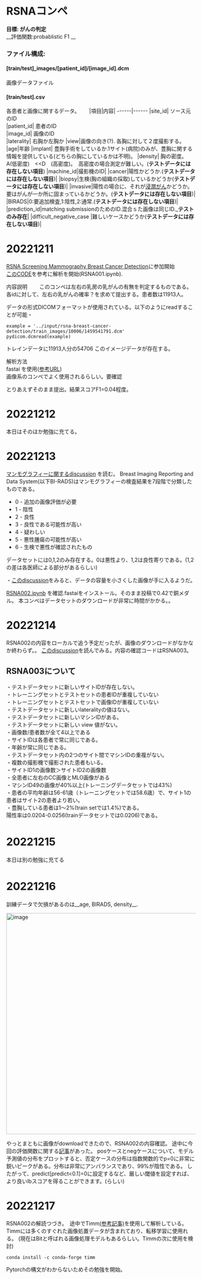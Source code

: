 #  RSNAコンペ  
__目標: がんの判定__    
__評価関数:probablistic F1 __  
### ファイル構成:  
####  [train/test]_images/[patient_id]/[image_id].dcm  
画像データファイル

#### [train/test].csv  
各患者と画像に関するデータ。　　
|項目|内容|
------|------
|site_id| ソース元のID  
|patient_id| 患者のID  
|image_id| 画像のID  
|laterality| 右胸か左胸か
|view|画像の向き(?). 各胸に対して２度撮影する。
|age|年齢
|implant| 豊胸手術をしているか.1サイト(病院)のみが、豊胸に関する情報を提供している(どちらの胸にしているかは不明)。
|density| 胸の密度。A(低密度)　<<D　(高密度)。　高密度の場合測定が難しい。(__テストデータには存在しない項目__)
|machine_id|撮影機のID|
|cancer|陽性かどうか.(__テストデータには存在しない項目__)|
|biopsy|生検(胸の組織の採取)しているかどうか(__テストデータには存在しない項目__)|
|invasive|陽性の場合に、それが[浸潤がん](https://oshiete-gan.jp/breast/about/basics/inasive.html)かどうか。要はがんが一か所に固まっているかどうか。(__テストデータには存在しない項目__)|
|BIRADS|0:要追加検査,1:陰性,2:通常.(__テストデータには存在しない項目__)|
|prediction_id|matching submissionのためのID.混合ｓた画像は同じID.___テストのみ存在__|
|difficult_negative_case |難しいケースかどうか(__テストデータには存在しない項目__)|

#  20221211
[RSNA Screening Mammography Breast Cancer Detection](https://www.kaggle.com/competitions/rsna-breast-cancer-detection)に参加開始  
[このCODE](https://www.kaggle.com/code/radek1/eda-training-a-fast-ai-model-submission)を参考に解析を開始(RSNA001.ipynb).  

内容説明　　
このコンペは左右の乳房の乳がんの有無を判定するものである。
各idに対して、左右の乳がんの確率？を求めて提出する。患者数は11913人。

データの形式DICOMフォーマットが使用されている。以下のようにreadすることが可能・
~~~
example = '../input/rsna-breast-cancer-detection/train_images/10006/1459541791.dcm'
pydicom.dcmread(example)
~~~

トレインデータに11913人分の54706 このイメージデータが存在する。


解析方法  
fastai を使用([参考URL](https://qiita.com/mocobt/items/b850801c8a86d7a042b4))  
画像系のコンペでよく使用されるらしい。要確認

とりあえずそのまま提出。結果スコアF1=0.04程度。　　


#  20221212  
本日はそのほか勉強に充てる。　 


#  20221213  
[マンモグラフィーに関するdiscussion](https://www.kaggle.com/competitions/rsna-breast-cancer-detection/discussion/369262) を読む。
Breast Imaging Reporting and Data System(以下BI-RADS)はマンモグラフィーの検査結果を7段階で分類したものである。
- 0 - 追加の画像評価が必要
- 1 - 陰性
- 2 - 良性
- 3 - 良性である可能性が高い
- 4 - 疑わしい
- 5 - 悪性腫瘍の可能性が高い
- 6 - 生検で悪性が確認されたもの

データセットには0,1,2のみ存在する。0は悪性より、1,2は良性寄りである。(1,2の差は各医師による部分があるらしい)


・[このdiscussion](https://www.kaggle.com/competitions/rsna-breast-cancer-detection/discussion/369282)をみると、データの容量を小さくした画像が手に入るようだ。


[RSNA002.ipynb](https://www.kaggle.com/code/radek1/fast-ai-starter-pack-train-inference/notebook) を確認.fastaiをインストール。そのまま投稿で0.42で銅メダル。
本コンペはデータセットのダウンロードが非常に時間がかかる。。

#  20221214  
RSNA002の内容をローカルで追う予定だったが、画像のダウンロードがなかなか終わらず。。
[このdiscussion](https://www.kaggle.com/code/tomooinubushi/some-lb-probing-results-to-share/comments)を読んでみる。内容の確認コードはRSNA003。
## RSNA003について　
・テストデータセットに新しいサイトIDが存在しない。  
・トレーニングセットとテストセットの患者IDが重複していない  
・トレーニングセットとテストセットで画像IDが重複していない  
・テストデータセットに新しいlateralityの値はない。  
・テストデータセットに新しいマシンIDがある。  
・テストデータセットに新しい view 値がない。  
・画像数/患者数が全て4以上である  
・サイトIDは各患者で常に同じである。  
・年齢が常に同じである。  
・テストデータセット内の2つのサイト間でマシンIDの重複がない。  
・複数の撮影機で撮影された患者もいる。  
・サイトID1の画像数＞サイトID2の画像数  
・全患者に左右のCC画像とMLO画像がある  
・マシンID49の画像が40%以上(トレーニングデータセットでは43%)  
・患者の平均年齢は56-61歳（トレーニングセットでは58.6歳）で、サイト1の患者はサイト2の患者より若い。  
・豊胸している患者は1～2%(train setでは1.4%)である。  
陽性率は0.0204-0.0256(trainデータセットでは0.0206)である。  

# 20221215 　
本日は別の勉強に充てる

# 20221216 　
訓練データで欠損があるのは__age, BIRADS, density__.


<img width="586" alt="image" src="https://user-images.githubusercontent.com/120243667/208106900-4811dbc2-fcf5-4f06-8521-0f579f4227f0.png">

やっとまともに画像がdownloadできたので、RSNA002の内容確認。
途中に今回の評価関数に関する[記事](https://www.kaggle.com/competitions/rsna-breast-cancer-detection/discussion/369886)があった。
posケースとnegケースについて、モデル予測値の分布をプロットすると、否定ケースの分布は指数関数的でp=0に非常に鋭いピークがある。分布は非常にアンバランスであり、99%が陰性である。
したがって、predict[predict<0.1]=0に設定するなど、厳しい閾値を設定すれば、より良いlbスコアを得ることができます。(らしい)


# 20221217 

RSNA002の解読つづき。　途中でTimm[(参考記事)](
https://dajiro.com/entry/2020/07/24/161040)を使用して解析している。Timmには多くのすぐれた画像処置データが含まれており、転移学習に使用れる。
(現在はBitと呼ばれる画像処理モデルもあるらしい。Timmの次に使用を検討)
~~~
conda install -c conda-forge timm
~~~

Pytorchの構文がわからないためその勉強を開始。

